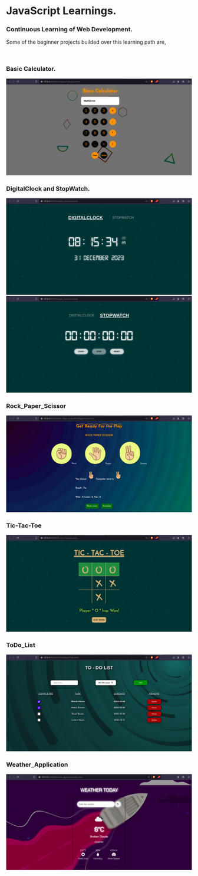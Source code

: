 # JavaScript Learnings.

### Continuous Learning of Web Development.<br>
<p> Some of the beginner projects builded over this learning path are,</p>
<br>

### Basic Calculator.

<img src="https://github.com/Levyathanz/Javascript_Learnings/blob/master/Calculator/screenshots/Image.png"/><br>

### DigitalClock and StopWatch.

<img src="https://github.com/Levyathanz/Javascript_Learnings/blob/master/Digital_clock/screenshot/image.png"/>
<img src="https://github.com/Levyathanz/Javascript_Learnings/blob/master/Digital_clock/screenshot/image1.png"/><br>

### Rock_Paper_Scissor

<img src="https://github.com/Levyathanz/Javascript_Learnings/blob/master/Rock_Paper_Scissor/Screenshot/Image.png"/><br>

### Tic-Tac-Toe
<img src="https://github.com/Levyathanz/Javascript_Learnings/blob/master/Tic-Tac-Toe/Screenshot/Image.png"/><br>

### ToDo_List
<img src="https://github.com/Levyathanz/Javascript_Learnings/blob/master/ToDo%20List/screenshot/Image.png"/><br>

### Weather_Application
<img src="https://github.com/Levyathanz/Javascript_Learnings/blob/master/Weather_Application/screenshot/Image.png"/>
